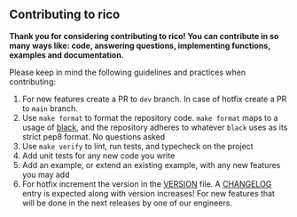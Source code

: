 ## Contributing to rico

**Thank you for considering contributing to rico! You can contribute in so many ways like: code, answering questions, implementing functions, examples and documentation.**

Please keep in mind the following guidelines and practices when contributing:

1. For new features create a PR to `dev` branch. In case of hotfix create a PR to `main` branch.
1. Use `make format` to format the repository code. `make format` maps to a usage of
   [black](https://github.com/psf/black), and the repository adheres to whatever `black` uses as its strict pep8 format.
   No questions asked
1. Use `make verify` to lint, run tests, and typecheck on the project
1. Add unit tests for any new code you write
1. Add an example, or extend an existing example, with any new features you may add
1. For hotfix increment the version in the [VERSION](https://github.com/GAVB-SERVICOS/rico/blob/main/VERSION) file. A
   [CHANGELOG](https://github.com/GAVB-SERVICOS/rico/blob/main/CHANGELOG.md) entry is expected along with
   version increases! For new features that will be done in the next releases by one of our engineers.
